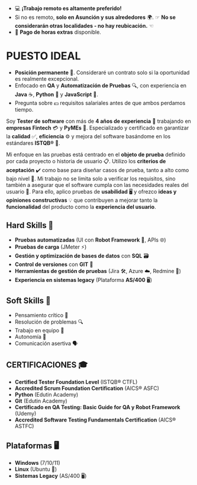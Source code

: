 - 💻 **¡Trabajo remoto es altamente preferido!**
- Si no es remoto, **solo en Asunción y sus alrededores** 🌍.
☞ **No se considerarán otras localidades - no hay reubicación.** ☜
- 💸 **Pago de horas extras** disponible.

# PUESTO IDEAL

- **Posición permanente** 🏢. Consideraré un contrato solo si la oportunidad es realmente excepcional.
- Enfocado en **QA** y **Automatización de Pruebas** 🔍, con experiencia en **Java** ☕, **Python** 🐍 y **JavaScript** 🔗.
- Pregunta sobre 💵 requisitos salariales antes de que ambos perdamos tiempo.

Soy **Tester de software** con más de **4 años de experiencia** 💼 trabajando en **empresas Fintech** 💳 y **PyMEs** 🏢. Especializado y certificado en garantizar la **calidad** ✅, **eficiencia** ⚙️ y mejora del software basándome en los estándares **ISTQB®** 📜.

Mi enfoque en las pruebas está centrado en el **objeto de prueba** definido por cada proyecto o historia de usuario 📋. Utilizo los **criterios de aceptación** ✔️ como base para diseñar casos de prueba, tanto a alto como bajo nivel 📝. Mi trabajo no se limita solo a verificar los requisitos, sino también a asegurar que el software cumpla con las necesidades reales del usuario 👥. Para ello, aplico pruebas de **usabilidad** 🖥️ y ofrezco **ideas y opiniones constructivas** 💡 que contribuyen a mejorar tanto la **funcionalidad** del producto como la **experiencia del usuario**.

## Hard Skills 🔧

- **Pruebas automatizadas** (UI con **Robot Framework** 🤖, APIs 🌐)
- **Pruebas de carga** (JMeter ⚡)
- **Gestión y optimización de bases de datos** con **SQL** 🗃️
- **Control de versiones** con **GIT** 🔀
- **Herramientas de gestión de pruebas** (Jira 🛠️, Azure ☁️, Redmine 🔴)
- **Experiencia en sistemas legacy** (Plataforma **AS/400** 🖥️)

## Soft Skills 💬

- Pensamiento crítico 🧠
- Resolución de problemas 🔍
- Trabajo en equipo 🤝
- Autonomía 💪
- Comunicación asertiva 🗣️

## CERTIFICACIONES 🎓

- **Certified Tester Foundation Level** (ISTQB® CTFL)
- **Accredited Scrum Foundation Certification** (AICS® ASFC)
- **Python** (Edutin Academy)
- **Git** (Edutin Academy)
- **Certificado en QA Testing: Basic Guide for QA y Robot Framework** (Udemy)
- **Accredited Software Testing Fundamentals Certification** (AICS® ASTFC)

## Plataformas 🖥️

- **Windows** (7/10/11)
- **Linux** (Ubuntu 🐧)
- **Sistemas Legacy** (AS/400 🖥️)
